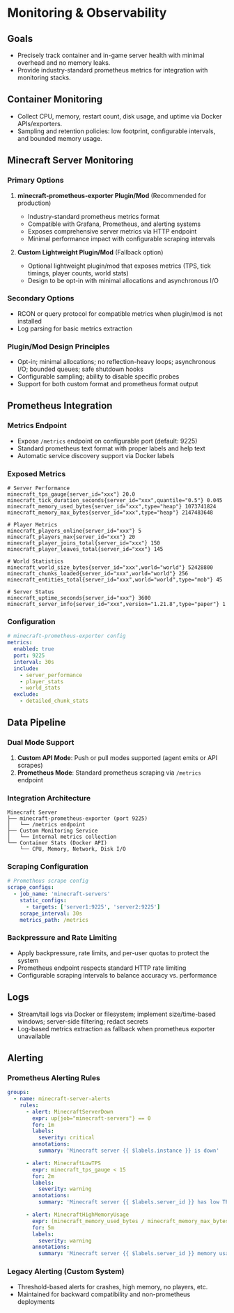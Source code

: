 # Monitoring & Observability

## Goals

- Precisely track container and in-game server health with minimal overhead and no memory leaks.
- Provide industry-standard prometheus metrics for integration with monitoring stacks.

## Container Monitoring

- Collect CPU, memory, restart count, disk usage, and uptime via Docker APIs/exporters.
- Sampling and retention policies: low footprint, configurable intervals, and bounded memory usage.

## Minecraft Server Monitoring

### Primary Options

1. **minecraft-prometheus-exporter Plugin/Mod** (Recommended for production)
   - Industry-standard prometheus metrics format
   - Compatible with Grafana, Prometheus, and alerting systems
   - Exposes comprehensive server metrics via HTTP endpoint
   - Minimal performance impact with configurable scraping intervals

2. **Custom Lightweight Plugin/Mod** (Fallback option)
   - Optional lightweight plugin/mod that exposes metrics (TPS, tick timings, player counts, world stats)
   - Design to be opt-in with minimal allocations and asynchronous I/O

### Secondary Options

- RCON or query protocol for compatible metrics when plugin/mod is not installed
- Log parsing for basic metrics extraction

### Plugin/Mod Design Principles

- Opt-in; minimal allocations; no reflection-heavy loops; asynchronous I/O; bounded queues; safe shutdown hooks
- Configurable sampling; ability to disable specific probes
- Support for both custom format and prometheus format output

## Prometheus Integration

### Metrics Endpoint

- Expose `/metrics` endpoint on configurable port (default: 9225)
- Standard prometheus text format with proper labels and help text
- Automatic service discovery support via Docker labels

### Exposed Metrics

```
# Server Performance
minecraft_tps_gauge{server_id="xxx"} 20.0
minecraft_tick_duration_seconds{server_id="xxx",quantile="0.5"} 0.045
minecraft_memory_used_bytes{server_id="xxx",type="heap"} 1073741824
minecraft_memory_max_bytes{server_id="xxx",type="heap"} 2147483648

# Player Metrics
minecraft_players_online{server_id="xxx"} 5
minecraft_players_max{server_id="xxx"} 20
minecraft_player_joins_total{server_id="xxx"} 150
minecraft_player_leaves_total{server_id="xxx"} 145

# World Statistics
minecraft_world_size_bytes{server_id="xxx",world="world"} 52428800
minecraft_chunks_loaded{server_id="xxx",world="world"} 256
minecraft_entities_total{server_id="xxx",world="world",type="mob"} 45

# Server Status
minecraft_uptime_seconds{server_id="xxx"} 3600
minecraft_server_info{server_id="xxx",version="1.21.8",type="paper"} 1
```

### Configuration

```yaml
# minecraft-prometheus-exporter config
metrics:
  enabled: true
  port: 9225
  interval: 30s
  include:
    - server_performance
    - player_stats
    - world_stats
  exclude:
    - detailed_chunk_stats
```

## Data Pipeline

### Dual Mode Support

1. **Custom API Mode**: Push or pull modes supported (agent emits or API scrapes)
2. **Prometheus Mode**: Standard prometheus scraping via `/metrics` endpoint

### Integration Architecture

```
Minecraft Server
├── minecraft-prometheus-exporter (port 9225)
│   └── /metrics endpoint
├── Custom Monitoring Service
│   └── Internal metrics collection
└── Container Stats (Docker API)
    └── CPU, Memory, Network, Disk I/O
```

### Scraping Configuration

```yaml
# Prometheus scrape config
scrape_configs:
  - job_name: 'minecraft-servers'
    static_configs:
      - targets: ['server1:9225', 'server2:9225']
    scrape_interval: 30s
    metrics_path: /metrics
```

### Backpressure and Rate Limiting

- Apply backpressure, rate limits, and per-user quotas to protect the system
- Prometheus endpoint respects standard HTTP rate limiting
- Configurable scraping intervals to balance accuracy vs. performance

## Logs

- Stream/tail logs via Docker or filesystem; implement size/time-based windows; server-side filtering; redact secrets
- Log-based metrics extraction as fallback when prometheus exporter unavailable

## Alerting

### Prometheus Alerting Rules

```yaml
groups:
  - name: minecraft-server-alerts
    rules:
      - alert: MinecraftServerDown
        expr: up{job="minecraft-servers"} == 0
        for: 1m
        labels:
          severity: critical
        annotations:
          summary: 'Minecraft server {{ $labels.instance }} is down'

      - alert: MinecraftLowTPS
        expr: minecraft_tps_gauge < 15
        for: 2m
        labels:
          severity: warning
        annotations:
          summary: 'Minecraft server {{ $labels.server_id }} has low TPS: {{ $value }}'

      - alert: MinecraftHighMemoryUsage
        expr: (minecraft_memory_used_bytes / minecraft_memory_max_bytes) > 0.9
        for: 5m
        labels:
          severity: warning
        annotations:
          summary: 'Minecraft server {{ $labels.server_id }} memory usage is high: {{ $value | humanizePercentage }}'
```

### Legacy Alerting (Custom System)

- Threshold-based alerts for crashes, high memory, no players, etc.
- Maintained for backward compatibility and non-prometheus deployments
